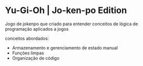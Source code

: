 # Yu-Gi-Oh | Jo-ken-po Edition

Jogo de jokenpo que criado para entender conceitos de lógica de programação aplicados a jogos

conceitos abordados:

- Armazenamento e gerenciamento de estado manual
- Funções limpas
- Organização de código
